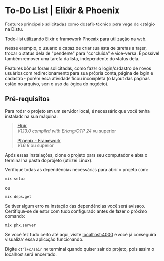 # To-Do List | Elixir & Phoenix

Features principais solicitadas como desafio técnico para vaga de estágio na Distu.  

Todo-list utilizando Elixir e framework Phoenix para utilização na web.  

Nesse exemplo, o usuário é capaz de criar sua lista de tarefas a fazer, trocar o status dela de "pendente" para "concluída" e vice-versa. É possível também remover uma tarefa da lista, independente do status dela.  

Features bônus foram solicitadas, como fazer o login/cadastro de novos usuários com redirecionamento para sua própria conta, página de login e cadastro - porém essa atividade ficou incompleta (o layout das páginas estão no arquivo, sem o uso da lógica do negócio).  

## Pré-requisitos
Para rodar o projeto em um servidor local, é necessário que você tenha instalado na sua máquina: 

> [Elixir](https://elixir-lang.org/install.html)  
>_V1.13.0 compiled with Erlang/OTP 24_ ou superior   
>
>[Phoenix - Framework](https://hexdocs.pm/phoenix/installation.html)  
> _V1.6.9_ ou superior

Após essas instalações, clone o projeto para seu computador e abra o terminal na pasta do projeto (utilizei Linux).  

Verifique todas as dependências necessárias para abrir o projeto com:
```
mix setup
```
ou 
```
mix deps.get
```
Se tiver algum erro na instação das dependências você será avisado. Certifique-se de estar com tudo configurado antes de fazer o próximo comando:
```
mix phx.server
```
Se você fez tudo certo até aqui, visite [localhost:4000](http://localhost:4000/) e você já conseguirá visualizar essa aplicação funcionando.

Digite `ctrl+c/sair` no terminal quando quiser sair do projeto, pois assim o localhost será encerrado.
